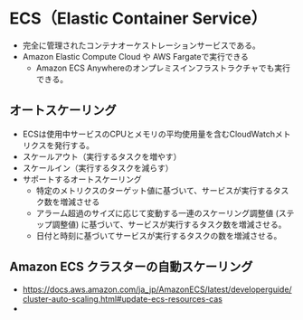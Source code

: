 # ECS（Elastic Container Service）
* 完全に管理されたコンテナオーケストレーションサービスである。
* Amazon Elastic Compute Cloud や AWS Fargateで実行できる
    * Amazon ECS Anywhereのオンプレミスインフラストラクチャでも実行できる。


## オートスケーリング
* ECSは使用中サービスのCPUとメモリの平均使用量を含むCloudWatchメトリクスを発行する。
* スケールアウト（実行するタスクを増やす）
* スケールイン（実行するタスクを減らす）
* サポートするオートスケーリング
    * 特定のメトリクスのターゲット値に基づいて、サービスが実行するタスク数を増減させる
    * アラーム超過のサイズに応じて変動する一連のスケーリング調整値 (ステップ調整値) に基づいて、サービスが実行するタスク数を増減させる。
    * 日付と時刻に基づいてサービスが実行するタスクの数を増減させる。

## Amazon ECS クラスターの自動スケーリング
* https://docs.aws.amazon.com/ja_jp/AmazonECS/latest/developerguide/cluster-auto-scaling.html#update-ecs-resources-cas
* 